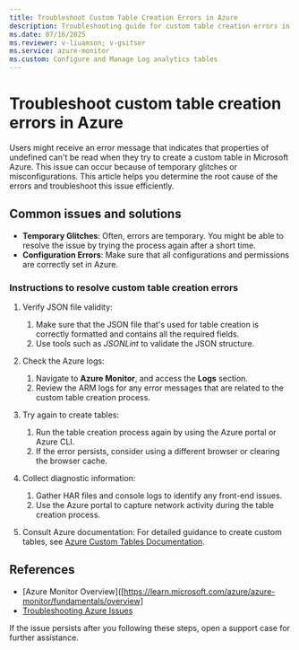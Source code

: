 ```yaml
---
title: Troubleshoot Custom Table Creation Errors in Azure
description: Troubleshooting guide for custom table creation errors in Azure.
ms.date: 07/16/2025
ms.reviewer: v-liuamson; v-gsitser
ms.service: azure-monitor
ms.custom: Configure and Manage Log analytics tables
---
```


# Troubleshoot custom table creation errors in Azure

Users might receive an error message that indicates that properties of undefined can't be read when they try to create a custom table in Microsoft Azure. This issue can occur because of temporary glitches or misconfigurations. This article helps you determine the root cause of the errors and troubleshoot this issue efficiently.

## Common issues and solutions

- **Temporary Glitches**: Often, errors are temporary. You might be able to resolve the issue by trying the process again after a short time.
- **Configuration Errors**: Make sure that all configurations and permissions are correctly set in Azure.

### Instructions to resolve custom table creation errors

1. Verify JSON file validity:
   1. Make sure that the JSON file that's used for table creation is correctly formatted and contains all the required fields.
   1. Use tools such as *JSONLint* to validate the JSON structure.

2. Check the Azure logs:
   1. Navigate to **Azure Monitor**, and access the **Logs** section.
   1. Review the ARM logs for any error messages that are related to the custom table creation process.

3. Try again to create tables:
   1. Run the table creation process again by using the Azure portal or Azure CLI.
   1. If the error persists, consider using a different browser or clearing the browser cache.

4. Collect diagnostic information:
   1. Gather HAR files and console logs to identify any front-end issues.
   1. Use the Azure portal to capture network activity during the table creation process.

5. Consult Azure documentation: For detailed guidance to create custom tables, see [Azure Custom Tables Documentation](https://learn.microsoft.com/azure/monitoring-and-diagnostics/monitoring-custom-tables).

## References

- [Azure Monitor Overview]([https://learn.microsoft.com/azure/azure-monitor/fundamentals/overview]
- [Troubleshooting Azure Issues](https://learn.microsoft.com/azure/azure-supportability/troubleshooting-azure-issues)

If the issue persists after you following these steps, open a support case for further assistance.
